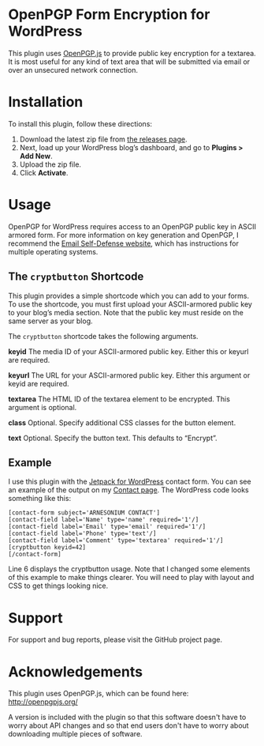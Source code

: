 OpenPGP Form Encryption for WordPress
=====================================

This plugin uses [OpenPGP.js](http://openpgpjs.org/) to provide public key encryption for a
textarea. It is most useful for any kind of text area that will be
submitted via email or over an unsecured network connection.

# Installation
To install this plugin, follow these directions:

1. Download the latest zip file from [the releases page](https://github.com/pymander/wordpress-openpgp/releases).
1. Next, load up your WordPress blog’s dashboard, and go to **Plugins > Add New**.
1. Upload the zip file.
1. Click **Activate**.

# Usage

OpenPGP for WordPress requires access to an OpenPGP public key in
ASCII armored form. For more information on key generation and
OpenPGP, I recommend the [Email Self-Defense website](https://emailselfdefense.fsf.org/en/), which has
instructions for multiple operating systems.

## The `cryptbutton` Shortcode

This plugin provides a simple shortcode which you can add to your
forms. To use the shortcode, you must first upload your ASCII-armored
public key to your blog’s media section. Note that the public key must
reside on the same server as your blog.

The `cryptbutton` shortcode takes the following arguments.

**keyid**
The media ID of your ASCII-armored public key. Either this or keyurl
are required.

**keyurl**
The URL for your ASCII-armored public key. Either this argument or
keyid are required.

**textarea**
The HTML ID of the textarea element to be encrypted. This argument is
optional.

**class**
Optional. Specify additional CSS classes for the button element.

**text**
Optional. Specify the button text. This defaults to “Encrypt”.

## Example

I use this plugin with the [Jetpack for WordPress](http://jetpack.me/) contact form. You can
see an example of the output on my [Contact page](http://arnesonium.com/contact/). The WordPress code
looks something like this:

```
[contact-form subject='ARNESONIUM CONTACT']
[contact-field label='Name' type='name' required='1'/]
[contact-field label='Email' type='email' required='1'/]
[contact-field label='Phone' type='text'/]
[contact-field label='Comment' type='textarea' required='1'/]
[cryptbutton keyid=42]
[/contact-form]
```

Line 6 displays the cryptbutton usage. Note that I changed some
elements of this example to make things clearer. You will need to play
with layout and CSS to get things looking nice.

# Support

For support and bug reports, please visit the GitHub project page.

# Acknowledgements

This plugin uses OpenPGP.js, which can be found here: http://openpgpjs.org/

A version is included with the plugin so that this software doesn't
have to worry about API changes and so that end users don't have to
worry about downloading multiple pieces of software.
